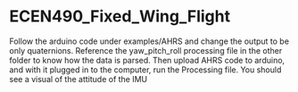 # ECEN490_Fixed_Wing_Flight

Follow the arduino code under examples/AHRS and change the output to be only quaternions.  Reference the yaw_pitch_roll processing file in the other folder to know how the data is parsed.  Then upload AHRS code to arduino, and with it plugged in to the computer, run the Processing file.  You should see a visual of the attitude of the IMU
